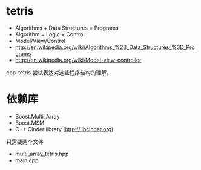 # tetris

- Algorithms + Data Structures = Programs
- Algorithm = Logic + Control
- Model/View/Control
- http://en.wikipedia.org/wiki/Algorithms_%2B_Data_Structures_%3D_Programs
- http://en.wikipedia.org/wiki/Model-view-controller

cpp-tetris 尝试表达对这些程序结构的理解。

依赖库
=============
- Boost.Multi_Array
- Boost.MSM
- C++ Cinder library (http://libcinder.org)

只需要两个文件
- multi_array_tetris.hpp
- main.cpp

